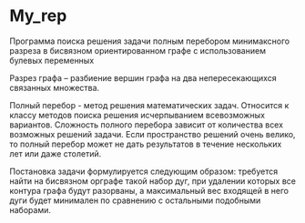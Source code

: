 # My_rep
Программа поиска решения задачи полным перебором минимаксного разреза в бисвязном ориентированном графе с использованием булевых переменных

Разрез графа – разбиение вершин графа на два непересекающихся связанных множества.

Полный перебор - метод решения математических задач. Относится к классу методов поиска решения исчерпыванием всевозможных вариантов. Сложность полного перебора зависит от количества всех возможных решений задачи. Если пространство решений очень велико, то полный перебор может не дать результатов в течение нескольких лет или даже столетий.

Постановка задачи формулируется следующим образом: требуется найти на бисвязном орграфе такой набор дуг, при удалении которых все контура графа будут разорваны, а максимальный вес входящей в него дуги будет минимален по сравнению с остальными подобными наборами.

